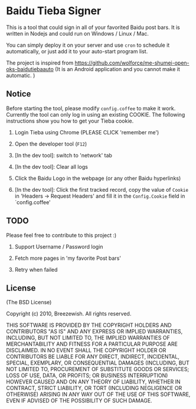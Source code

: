 Baidu Tieba Signer
==================

This is a tool that could sign in all of your favorited Baidu post bars. It is written in Nodejs and could run on Windows / Linux / Mac.

You can simply deploy it on your server and use `cron` to schedule it automatically, or just add it to your auto-start program list.

The project is inspired from https://github.com/wolforce/me-shumei-open-oks-baidutiebaauto (It is an Android application and you cannot make it automatic. )

## Notice

Before starting the tool, please modify `config.coffee` to make it work. Currently the tool can only log in using an existing COOKIE. The following instructions show you how to get your Tieba cookie.

1. Login Tieba using Chrome (PLEASE CLICK 'remember me')

2. Open the developer tool (`F12`)

3. [In the dev tool]: switch to 'network' tab

4. [In the dev tool]: Clear all logs

5. Click the Baidu Logo in the webpage (or any other Baidu hyperlinks)

6. [In the dev tool]: Click the first tracked record, copy the value of `Cookie` in 'Headers -> Request Headers' and fill it in the `Config.Cookie` field in `config.coffee'

## TODO

Please feel free to contribute to this project :)

1. Support Username / Password login

2. Fetch more pages in 'my favorite Post bars'

3. Retry when failed

## License

(The BSD License)

Copyright (c) 2010, Breezewish.
All rights reserved.

THIS SOFTWARE IS PROVIDED BY THE COPYRIGHT HOLDERS AND CONTRIBUTORS "AS IS" AND 
ANY EXPRESS OR IMPLIED WARRANTIES, INCLUDING, BUT NOT LIMITED TO, THE IMPLIED 
WARRANTIES OF MERCHANTABILITY AND FITNESS FOR A PARTICULAR PURPOSE ARE 
DISCLAIMED. IN NO EVENT SHALL THE COPYRIGHT HOLDER OR CONTRIBUTORS BE LIABLE 
FOR ANY DIRECT, INDIRECT, INCIDENTAL, SPECIAL, EXEMPLARY, OR CONSEQUENTIAL 
DAMAGES (INCLUDING, BUT NOT LIMITED TO, PROCUREMENT OF SUBSTITUTE GOODS OR 
SERVICES; LOSS OF USE, DATA, OR PROFITS; OR BUSINESS INTERRUPTION) HOWEVER 
CAUSED AND ON ANY THEORY OF LIABILITY, WHETHER IN CONTRACT, STRICT LIABILITY, 
OR TORT (INCLUDING NEGLIGENCE OR OTHERWISE) ARISING IN ANY WAY OUT OF THE USE 
OF THIS SOFTWARE, EVEN IF ADVISED OF THE POSSIBILITY OF SUCH DAMAGE.